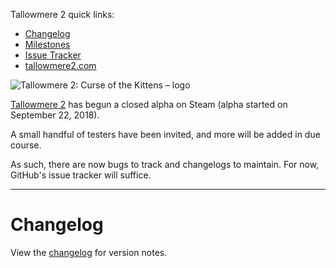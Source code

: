 Tallowmere 2 quick links:
- [Changelog](https://github.com/ChrisNZL/Tallowmere2/wiki/Changelog)
- [Milestones](https://github.com/ChrisNZL/Tallowmere2/milestones)
- [Issue Tracker](https://github.com/ChrisNZL/Tallowmere2/issues)
- [tallowmere2.com](https://www.tallowmere2.com)

![Tallowmere 2: Curse of the Kittens – logo](https://i.imgur.com/LZxjbsB.png)

[Tallowmere 2](https://www.tallowmere2.com/) has begun a closed alpha on Steam (alpha started on September 22, 2018).

A small handful of testers have been invited, and more will be added in due course.

As such, there are now bugs to track and changelogs to maintain. For now, GitHub's issue tracker will suffice.

---

# Changelog

View the [changelog](https://github.com/ChrisNZL/Tallowmere2/wiki/Changelog) for version notes.
